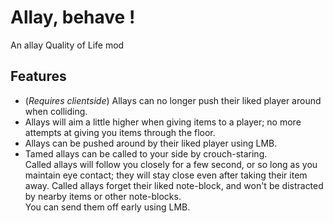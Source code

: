 # Allay, behave !

An allay Quality of Life mod

## Features
- (_Requires clientside_) Allays can no longer push their liked player around when colliding.
- Allays will aim a little higher when giving items to a player; no more attempts at giving you items through the floor.
- Allays can be pushed around by their liked player using LMB.
- Tamed allays can be called to your side by crouch-staring.  
Called allays will follow you closely for a few second, or so long as you maintain eye contact; they will stay close even after taking their item away.
Called allays forget their liked note-block, and won't be distracted by nearby items or other note-blocks.   
You can send them off early using LMB.
